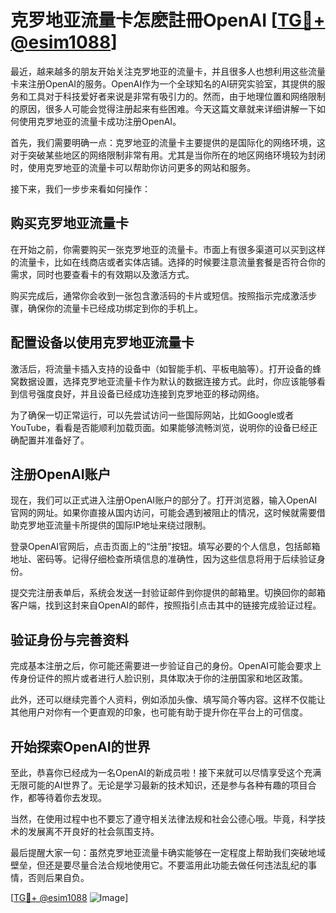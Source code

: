 # 克罗地亚流量卡怎麽註冊OpenAI [[TG💪+ @esim1088](https://t.me/s/esim1088)]

最近，越来越多的朋友开始关注克罗地亚的流量卡，并且很多人也想利用这些流量卡来注册OpenAI的服务。OpenAI作为一个全球知名的AI研究实验室，其提供的服务和工具对于科技爱好者来说是非常有吸引力的。然而，由于地理位置和网络限制的原因，很多人可能会觉得注册起来有些困难。今天这篇文章就来详细讲解一下如何使用克罗地亚的流量卡成功注册OpenAI。

首先，我们需要明确一点：克罗地亚的流量卡主要提供的是国际化的网络环境，这对于突破某些地区的网络限制非常有用。尤其是当你所在的地区网络环境较为封闭时，使用克罗地亚的流量卡可以帮助你访问更多的网站和服务。

接下来，我们一步步来看如何操作：

## 购买克罗地亚流量卡

在开始之前，你需要购买一张克罗地亚的流量卡。市面上有很多渠道可以买到这样的流量卡，比如在线商店或者实体店铺。选择的时候要注意流量套餐是否符合你的需求，同时也要查看卡的有效期以及激活方式。

购买完成后，通常你会收到一张包含激活码的卡片或短信。按照指示完成激活步骤，确保你的流量卡已经成功绑定到你的手机上。

## 配置设备以使用克罗地亚流量卡

激活后，将流量卡插入支持的设备中（如智能手机、平板电脑等）。打开设备的蜂窝数据设置，选择克罗地亚流量卡作为默认的数据连接方式。此时，你应该能够看到信号强度良好，并且设备已经成功连接到克罗地亚的移动网络。

为了确保一切正常运行，可以先尝试访问一些国际网站，比如Google或者YouTube，看看是否能顺利加载页面。如果能够流畅浏览，说明你的设备已经正确配置并准备好了。

## 注册OpenAI账户

现在，我们可以正式进入注册OpenAI账户的部分了。打开浏览器，输入OpenAI官网的网址。如果你直接从国内访问，可能会遇到被阻止的情况，这时候就需要借助克罗地亚流量卡所提供的国际IP地址来绕过限制。

登录OpenAI官网后，点击页面上的“注册”按钮。填写必要的个人信息，包括邮箱地址、密码等。记得仔细检查所填信息的准确性，因为这些信息将用于后续验证身份。

提交完注册表单后，系统会发送一封验证邮件到你提供的邮箱里。切换回你的邮箱客户端，找到这封来自OpenAI的邮件，按照指引点击其中的链接完成验证过程。

## 验证身份与完善资料

完成基本注册之后，你可能还需要进一步验证自己的身份。OpenAI可能会要求上传身份证件的照片或者进行人脸识别，具体取决于你的注册国家和地区政策。

此外，还可以继续完善个人资料，例如添加头像、填写简介等内容。这样不仅能让其他用户对你有一个更直观的印象，也可能有助于提升你在平台上的可信度。

## 开始探索OpenAI的世界

至此，恭喜你已经成为一名OpenAI的新成员啦！接下来就可以尽情享受这个充满无限可能的AI世界了。无论是学习最新的技术知识，还是参与各种有趣的项目合作，都等待着你去发现。

当然，在使用过程中也不要忘了遵守相关法律法规和社会公德心哦。毕竟，科学技术的发展离不开良好的社会氛围支持。

最后提醒大家一句：虽然克罗地亚流量卡确实能够在一定程度上帮助我们突破地域壁垒，但还是要尽量合法合规地使用它。不要滥用此功能去做任何违法乱纪的事情，否则后果自负。

[[TG💪+ @esim1088](https://t.me/s/esim1088) ![Image](https://i.postimg.cc/4NQfJmqS/Snipaste-2025-05-13-00-14-12.png)]